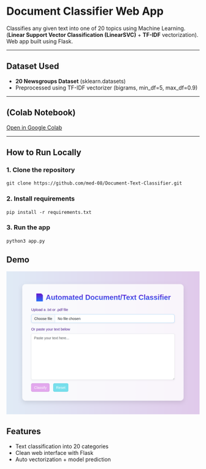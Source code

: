 # Document Classifier Web App

Classifies any given text into one of 20 topics using Machine Learning.
(**Linear Support Vector Classification (LinearSVC)** + **TF-IDF** vectorization).  
Web app built using Flask.

---

## Dataset Used
- **20 Newsgroups Dataset** (sklearn.datasets)
- Preprocessed using TF-IDF vectorizer (bigrams, min_df=5, max_df=0.9)

---

## (Colab Notebook)
[Open in Google Colab](https://colab.research.google.com/drive/1tdcbA3ml0W9nK6d1BoFz43JQPAOxat3k#scrollTo=gwVN1QM6pa9P)

---

## How to Run Locally

### 1. Clone the repository 
    git clone https://github.com/med-08/Document-Text-Classifier.git
      
### 2. Install requirements
    pip install -r requirements.txt

### 3. Run the app
    python3 app.py

## Demo
<img src="assets/demo.png" alt="App Demo" width="600"/>

## Features
- Text classification into 20 categories
- Clean web interface with Flask
- Auto vectorization + model prediction

